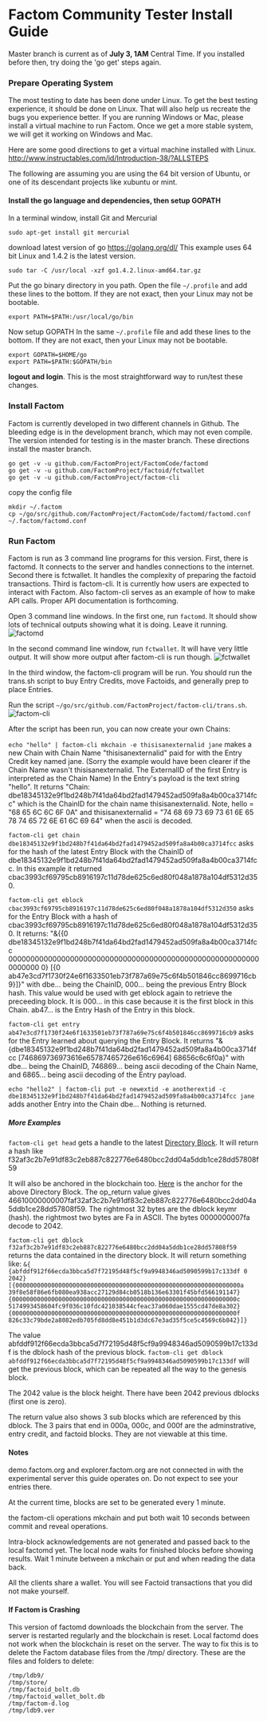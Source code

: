 Factom Community Tester Install Guide
==========

Master branch is current as of **July 3, 1AM** Central Time.  If you installed before then, try doing the 'go get' steps again.



### Prepare Operating System

The most testing to date has been done under Linux. To get the best testing experience, it should be done on Linux. That will also help us recreate the bugs you experience better. If you are running Windows or Mac, please install a virtual machine to run Factom. Once we get a more stable system, we will get it working on Windows and Mac. 

Here are some good directions to get a virtual machine installed with Linux. http://www.instructables.com/id/Introduction-38/?ALLSTEPS

The following are assuming you are using the 64 bit version of Ubuntu, or one of its descendant projects like xubuntu or mint.

#### Install the go language and dependencies, then setup GOPATH

In a terminal window, install Git and Mercurial

```
sudo apt-get install git mercurial
```

download latest version of go https://golang.org/dl/  This example uses 64 bit Linux and 1.4.2 is the latest version.
```
sudo tar -C /usr/local -xzf go1.4.2.linux-amd64.tar.gz
```

Put the go binary directory in you path.
Open the file `~/.profile` and add these lines to the bottom.  If they are not exact, then your Linux may not be bootable.
```
export PATH=$PATH:/usr/local/go/bin
```
Now setup GOPATH
In the same `~/.profile` file and add these lines to the bottom.  If they are not exact, then your Linux may not be bootable.
```
export GOPATH=$HOME/go
export PATH=$PATH:$GOPATH/bin
```
**logout and login**.  This is the most straightforward way to run/test these changes.


### Install Factom

Factom is currently developed in two different channels in Github. The bleeding edge is in the development branch, which may not even compile.  The version intended for testing is in the master branch. These directions install the master branch.
```
go get -v -u github.com/FactomProject/FactomCode/factomd
go get -v -u github.com/FactomProject/factoid/fctwallet
go get -v -u github.com/FactomProject/factom-cli
```
copy the config file
```
mkdir ~/.factom
cp ~/go/src/github.com/FactomProject/FactomCode/factomd/factomd.conf ~/.factom/factomd.conf
```

### Run Factom

Factom is run as 3 command line programs for this version. First, there is factomd. It connects to the server and handles connections to the internet. Second there is fctwallet. It handles the complexity of preparing the factoid transactions.  Third is factom-cli. It is currently how users are expected to interact with Factom. Also factom-cli serves as an example of how to make API calls.  Proper API documentation is forthcoming.

Open 3 command line windows. In the first one, run `factomd`. It should show lots of technical outputs showing what it is doing. Leave it running.
![factomd](/images/factomd.png)

In the second command line window, run `fctwallet`. It will have very little output. It will show more output after factom-cli is run though.
![fctwallet](/images/fctwallet.png)

In the third window, the factom-cli program will be run. You should run the trans.sh script to buy Entry Credits, move Factoids, and generally prep to place Entries. 

Run the script `~/go/src/github.com/FactomProject/factom-cli/trans.sh`.
![factom-cli](/images/factom-cli.png)

After the script has been run, you can now create your own Chains:

`echo "hello" | factom-cli mkchain -e thisisanexternalid jane` makes a new Chain with Chain Name "thisisanexternalid" paid for with the Entry Credit key named jane.  (Sorry the example would have been clearer if the Chain Name wasn't thisisanexternalid.  The ExternalID of the first Entry is interpreted as the Chain Name)  In the Entry's payload is the text string "hello". It returns "Chain: dbe18345132e9f1bd248b7f41da64bd2fad1479452ad509fa8a4b00ca3714fcc" which is the ChainID for the chain name thisisanexternalid. Note, hello = "68 65 6C 6C 6F 0A" and thisisanexternalid = "74 68 69 73 69 73 61 6E 65 78 74 65 72 6E 61 6C 69 64" when the ascii is decoded.

`factom-cli get chain dbe18345132e9f1bd248b7f41da64bd2fad1479452ad509fa8a4b00ca3714fcc` asks for the hash of the latest Entry Block with the ChainID of dbe18345132e9f1bd248b7f41da64bd2fad1479452ad509fa8a4b00ca3714fcc. In this example it returned cbac3993cf69795cb8916197c11d78de625c6ed80f048a1878a104df5312d350.

`factom-cli get eblock cbac3993cf69795cb8916197c11d78de625c6ed80f048a1878a104df5312d350` asks for the Entry Block with a hash of cbac3993cf69795cb8916197c11d78de625c6ed80f048a1878a104df5312d350. It returns: "&{{0 dbe18345132e9f1bd248b7f41da64bd2fad1479452ad509fa8a4b00ca3714fcc 0000000000000000000000000000000000000000000000000000000000000000 0} [{0 ab47e3cd7f1730f24e6f1633501eb73f787a69e75c6f4b501846cc8699716cb9}]}" with dbe... being the ChainID, 000... being the previous Entry Block hash. This value would be used with get eblock again to retrieve the preceeding block. It is 000... in this case because it is the first block in this Chain.  ab47... is the Entry Hash of the Entry in this block. 

`factom-cli get entry ab47e3cd7f1730f24e6f1633501eb73f787a69e75c6f4b501846cc8699716cb9` asks for the Entry learned about querying the Entry Block. It returns "&{dbe18345132e9f1bd248b7f41da64bd2fad1479452ad509fa8a4b00ca3714fcc [746869736973616e65787465726e616c6964] 68656c6c6f0a}"  with dbe... being the ChainID, 746869... being ascii decoding of the Chain Name, and 6865... being ascii decoding of the Entry payload.

`echo "hello2" | factom-cli put -e newextid -e anotherextid -c dbe18345132e9f1bd248b7f41da64bd2fad1479452ad509fa8a4b00ca3714fcc jane` adds another Entry into the Chain dbe... Nothing is returned.


##### More Examples

`factom-cli get head` gets a handle to the latest [Directory Block](https://github.com/FactomProject/FactomDocs/blob/master/factomDataStructureDetails.md#directory-block).  It will return a hash like f32af3c2b7e91df83c2eb887c822776e6480bcc2dd04a5ddb1ce28dd57808f59


It will also be anchored in the blockchain too.  [Here](https://www.blocktrail.com/tBTC/tx/13c3d8bf7fded24918e291d8d535c452dde3b64d7f2e027121a1ddf78abe16b4) is the anchor for the above Directory Block.  The op_return value gives 46610000000007faf32af3c2b7e91df83c2eb887c822776e6480bcc2dd04a5ddb1ce28dd57808f59.  The rightmost 32 bytes are the dblock keymr (hash).  the rightmost two bytes are Fa in ASCII.  The bytes 0000000007fa decode to 2042.


`factom-cli get dblock f32af3c2b7e91df83c2eb887c822776e6480bcc2dd04a5ddb1ce28dd57808f59` returns the data contained in the directory block.  It will return something like:
`&{ {abfddf912f66ecda3bbca5d7f72195d48f5cf9a9948346ad5090599b17c133df 0 2042} [{000000000000000000000000000000000000000000000000000000000000000a 39f8e58f86e6fb080ea938acc27129d84cb0518b136e63301f45bfd566191147} {000000000000000000000000000000000000000000000000000000000000000c 5174993458604fc9f036c10fdc421038544cfeac37a060dae1555cd47de8a302} {000000000000000000000000000000000000000000000000000000000000000f 826c33c79bde2a8082edb705fd8dd8e451b1d3dc67e3ad35f5ce5c4569c6b842}]}`

The value abfddf912f66ecda3bbca5d7f72195d48f5cf9a9948346ad5090599b17c133df is the dblock hash of the previous block.  `factom-cli get dblock abfddf912f66ecda3bbca5d7f72195d48f5cf9a9948346ad5090599b17c133df` will get the previous block, which can be repeated all the way to the genesis block.  

The 2042 value is the block height.  There have been 2042 previous dblocks (first one is zero).

The return value also shows 3 sub blocks which are referenced by this dblock.  The 3 pairs that end in 000a, 000c, and 000f are the adminstrative, entry credit, and factoid blocks.  They are not viewable at this time.



#### Notes

demo.factom.org and explorer.factom.org are not connected in with the experimental server this guide operates on. Do not expect to see your entries there.

At the current time, blocks are set to be generated every 1 minute.

the factom-cli operations mkchain and put both wait 10 seconds between commit and reveal operations.

Intra-block acknowledgements are not generated and passed back to the local factomd yet. The local node waits for finished blocks before showing results. Wait 1 minute between a mkchain or put and when reading the data back.

All the clients share a wallet. You will see Factoid transactions that you did not make yourself.

#### If Factom is Crashing

This version of factomd downloads the blockchain from the server. The server is restarted regularly and the blockchain is reset. Local factomd does not work when the blockchain is reset on the server. The way to fix this is to delete the Factom database files from the /tmp/ directory.  These are the files and folders to delete:
```
/tmp/ldb9/
/tmp/store/
/tmp/factoid_bolt.db
/tmp/factoid_wallet_bolt.db
/tmp/factom-d.log
/tmp/ldb9.ver
```




